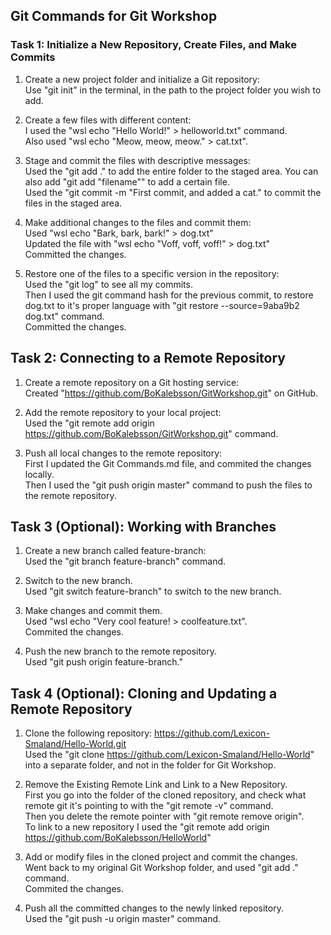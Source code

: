 ## Git Commands for Git Workshop

### Task 1: Initialize a New Repository, Create Files, and Make Commits

1. Create a new project folder and initialize a Git repository: <br>
Use "git init" in the terminal, in the path to the project folder you wish to add.

2. Create a few files with different content: <br> 
I used the "wsl echo "Hello World!" > helloworld.txt" command. <br> 
Also used "wsl echo "Meow, meow, meow." > cat.txt".

3. Stage and commit the files with descriptive messages: <br> 
Used the "git add ." to add the entire folder to the staged area. You can also add "git add "filename"" to add a certain file.<br> 
Used the "git commit -m "First commit, and added a cat." to commit the files in the staged area.

4. Make additional changes to the files and commit them: <br>
Used "wsl echo "Bark, bark, bark!" > dog.txt" <br>
Updated the file with "wsl echo "Voff, voff, voff!" > dog.txt" <br>
Committed the changes.

5. Restore one of the files to a specific version in the repository:<br>
Used the "git log" to see all my commits.<br>
Then I used the git command hash for the previous commit, to restore dog.txt to it's proper language with "git restore --source=9aba9b2 dog.txt" command.<br>
Committed the changes.

## Task 2: Connecting to a Remote Repository

1. Create a remote repository on a Git hosting service: <br>
Created "https://github.com/BoKalebsson/GitWorkshop.git" on GitHub. <br>

2. Add the remote repository to your local project:<br>
Used the "git remote add origin https://github.com/BoKalebsson/GitWorkshop.git" command.<br>

3. Push all local changes to the remote repository: <br>
First I updated the Git Commands.md file, and commited the changes locally. <br>
Then I used the "git push origin master" command to push the files to the remote repository.

## Task 3 (Optional): Working with Branches

1. Create a new branch called feature-branch: <br>
Used the "git branch feature-branch" command.

2. Switch to the new branch. <br>
Used "git switch feature-branch" to switch to the new branch.<br>

3. Make changes and commit them. <br>
Used "wsl echo "Very cool feature! > coolfeature.txt".<br>
Commited the changes. 

4. Push the new branch to the remote repository. <br>
Used "git push origin feature-branch."

## Task 4 (Optional): Cloning and Updating a Remote Repository

1. Clone the following repository: 
https://github.com/Lexicon-Smaland/Hello-World.git<br>
Used the "git clone https://github.com/Lexicon-Smaland/Hello-World" into a separate folder, and not in the folder for Git Workshop. 

2. Remove the Existing Remote Link and Link to a New Repository. <br>
First you go into the folder of the cloned repository, and check what remote git it's pointing to with the "git remote -v" command. <br>
Then you delete the remote pointer with "git remote remove origin". <br>
To link to a new repository I used the "git remote add origin https://github.com/BoKalebsson/HelloWorld"


4. Add or modify files in the cloned project and commit the changes. <br>
Went back to my original Git Workshop folder, and used "git add ." command.<br>
Commited the changes.

5. Push all the committed changes to the newly linked repository. <br>
Used the "git push -u origin master" command. 




